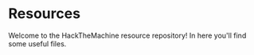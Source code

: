 # Resources
Welcome to the HackTheMachine resource repository!  In here you'll find some useful files.  
